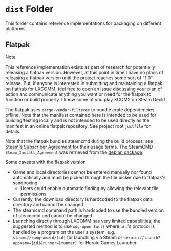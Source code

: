 # `dist` Folder

This folder contains reference implementations for packaging on different platforms.

## Flatpak

> [!NOTE]
> This reference implementation exists as part of research for potentially releasing
> a flatpak version. However, at this point in time I have no plans of releasing a flatpak
> version until the project reaches some sort of "1.0" release. But, if anyone is interested
> in submitting and maintaining a flatpak on flathub for LXCOMM, feel free to open an issue
> discussing your plan of action and communicate anything you want or need for the flatpak
> to function or build properly. I know some of you play XCOM2 on Steam Deck!

The flatpak uses `cargo-vendor-filterer` to bundle crate dependencies offline.
Note that the manifest contained here is intended to be used for building/testing
locally and is not intended to be used directly as the manifest in an online flatpak repository.
See project root `justfile` for details.

Note that the flatpak bundles steamcmd during the build process;
see [Steam's Subscriber Agreement](https://store.steampowered.com/subscriber_agreement/)
for their usage terms. The SteamCMD `Steam_Install_Agreement` was retrieved from the
[debian package](https://metadata.ftp-master.debian.org/changelogs//non-free/s/steamcmd/steamcmd_0~20180105-4_copyright).

Some caveats with the flatpak version

- Game and local directories cannot be entered manually nor found automatically
and must be picked through the file picker due to flatpak's sandboxing
  - Users could enable automatic finding by allowing the relevant file permissions
- Currently, the download directory is hardcoded to the flatpak data directory and cannot be changed
- The steamcmd command path is hardcoded to use the bundled version of steamcmd and cannot be changed
- Launching directly through LXCOMM has very limited capabilities;
the suggested method is to use `xdg-open [url]` where `url`'s protocol is handled by a program on the user's system,
e.g. `steam://rungeameid/[id]` for launching via Steam
or `heroic://launch?appName=[id]&runner=[runner]` for Heroic Games Launcher.
